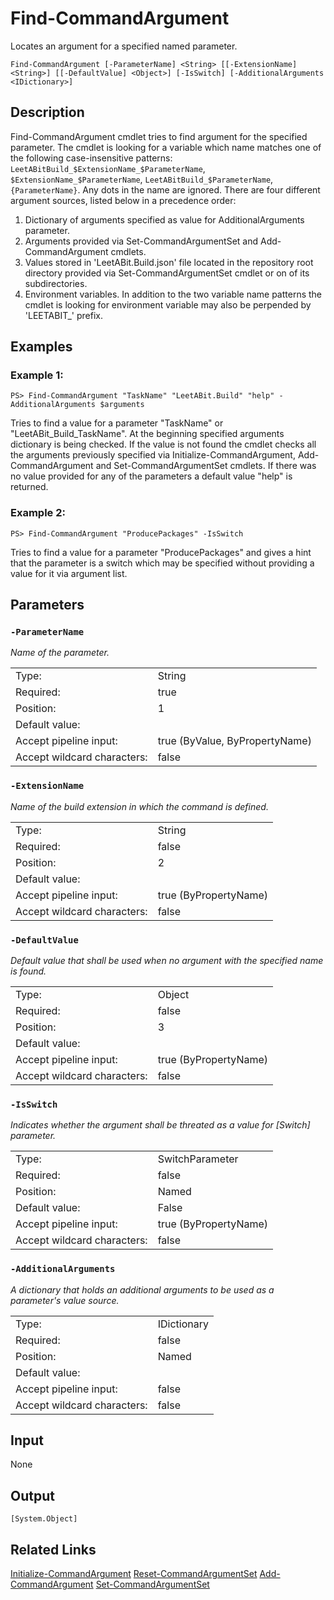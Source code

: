 # Find-CommandArgument
Locates an argument for a specified named parameter.

```Find-CommandArgument [-ParameterName] <String> [[-ExtensionName] <String>] [[-DefaultValue] <Object>] [-IsSwitch] [-AdditionalArguments <IDictionary>]```

## Description

Find-CommandArgument cmdlet tries to find argument for the specified parameter. The cmdlet is looking for a variable which name matches one of the following case-insensitive patterns: `LeetABitBuild_$ExtensionName_$ParameterName`, `$ExtensionName_$ParameterName`, `LeetABitBuild_$ParameterName`, `{ParameterName}`. Any dots in the name are ignored. There are four different argument sources, listed below in a precedence order:

1. Dictionary of arguments specified as value for AdditionalArguments parameter.
2. Arguments provided via Set-CommandArgumentSet and Add-CommandArgument cmdlets.
3. Values stored in 'LeetABit.Build.json' file located in the repository root directory provided via Set-CommandArgumentSet cmdlet or on of its subdirectories.
4. Environment variables. In addition to the two variable name patterns the cmdlet is looking for environment variable may also be perpended by 'LEETABIT_' prefix.

## Examples
### Example 1:
```PS> Find-CommandArgument "TaskName" "LeetABit.Build" "help" -AdditionalArguments $arguments```

Tries to find a value for a parameter "TaskName" or "LeetABit_Build_TaskName". At the beginning specified arguments dictionary is being checked. If the value is not found the cmdlet checks all the arguments previously specified via Initialize-CommandArgument, Add-CommandArgument and Set-CommandArgumentSet cmdlets. If there was no value provided for any of the parameters a default value "help" is returned.

### Example 2:
```PS> Find-CommandArgument "ProducePackages" -IsSwitch```

Tries to find a value for a parameter "ProducePackages" and gives a hint that the parameter is a switch which may be specified without providing a value for it via argument list.

## Parameters
### ```-ParameterName```

*Name of the parameter.*

<table>
  <tr><td>Type:</td><td>String</td></tr>
  <tr><td>Required:</td><td>true</td></tr>
  <tr><td>Position:</td><td>1</td></tr>
  <tr><td>Default value:</td><td></td></tr>
  <tr><td>Accept pipeline input:</td><td>true (ByValue, ByPropertyName)</td></tr>
  <tr><td>Accept wildcard characters:</td><td>false</td></tr>
</table>

### ```-ExtensionName```

*Name of the build extension in which the command is defined.*

<table>
  <tr><td>Type:</td><td>String</td></tr>
  <tr><td>Required:</td><td>false</td></tr>
  <tr><td>Position:</td><td>2</td></tr>
  <tr><td>Default value:</td><td></td></tr>
  <tr><td>Accept pipeline input:</td><td>true (ByPropertyName)</td></tr>
  <tr><td>Accept wildcard characters:</td><td>false</td></tr>
</table>

### ```-DefaultValue```

*Default value that shall be used when no argument with the specified name is found.*

<table>
  <tr><td>Type:</td><td>Object</td></tr>
  <tr><td>Required:</td><td>false</td></tr>
  <tr><td>Position:</td><td>3</td></tr>
  <tr><td>Default value:</td><td></td></tr>
  <tr><td>Accept pipeline input:</td><td>true (ByPropertyName)</td></tr>
  <tr><td>Accept wildcard characters:</td><td>false</td></tr>
</table>

### ```-IsSwitch```

*Indicates whether the argument shall be threated as a value for [Switch] parameter.*

<table>
  <tr><td>Type:</td><td>SwitchParameter</td></tr>
  <tr><td>Required:</td><td>false</td></tr>
  <tr><td>Position:</td><td>Named</td></tr>
  <tr><td>Default value:</td><td>False</td></tr>
  <tr><td>Accept pipeline input:</td><td>true (ByPropertyName)</td></tr>
  <tr><td>Accept wildcard characters:</td><td>false</td></tr>
</table>

### ```-AdditionalArguments```

*A dictionary that holds an additional arguments to be used as a parameter's value source.*

<table>
  <tr><td>Type:</td><td>IDictionary</td></tr>
  <tr><td>Required:</td><td>false</td></tr>
  <tr><td>Position:</td><td>Named</td></tr>
  <tr><td>Default value:</td><td></td></tr>
  <tr><td>Accept pipeline input:</td><td>false</td></tr>
  <tr><td>Accept wildcard characters:</td><td>false</td></tr>
</table>

## Input
None

## Output
```[System.Object]```

## Related Links
[Initialize-CommandArgument](Initialize-CommandArgument.md)
[Reset-CommandArgumentSet](Reset-CommandArgumentSet.md)
[Add-CommandArgument](Add-CommandArgument.md)
[Set-CommandArgumentSet](Set-CommandArgumentSet.md)
